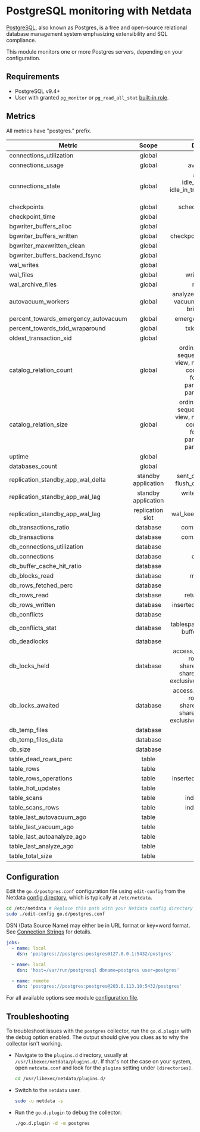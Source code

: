 <!--
title: "PostgreSQL monitoring with Netdata"
description: "Monitor connections, replication, databases, locks, and more with zero configuration and per-second metric granularity."
custom_edit_url: https://github.com/netdata/go.d.plugin/edit/master/modules/postgres/README.md
sidebar_label: "PostgresSQL"
-->

# PostgreSQL monitoring with Netdata

[PostgreSQL](https://www.postgresql.org/), also known as Postgres, is a free and open-source relational database
management system emphasizing extensibility and SQL compliance.

This module monitors one or more Postgres servers, depending on your configuration.

## Requirements

- PostgreSQL v9.4+
- User with granted `pg_monitor`
  or `pg_read_all_stat` [built-in role](https://www.postgresql.org/docs/current/predefined-roles.html).

## Metrics

All metrics have "postgres." prefix.

| Metric                               |        Scope        |                                                                 Dimensions                                                                 |     Units      |
|--------------------------------------|:-------------------:|:------------------------------------------------------------------------------------------------------------------------------------------:|:--------------:|
| connections_utilization              |       global        |                                                                    used                                                                    |   percentage   |
| connections_usage                    |       global        |                                                              available, used                                                               |  connections   |
| connections_state                    |       global        |                                  active, idle, idle_in_transaction, idle_in_transaction_aborted, disabled                                  |  connections   |
| checkpoints                          |       global        |                                                            scheduled, requested                                                            | checkpoints/s  |
| checkpoint_time                      |       global        |                                                                write, sync                                                                 |  milliseconds  |
| bgwriter_buffers_alloc               |       global        |                                                                 allocated                                                                  |      B/s       |
| bgwriter_buffers_written             |       global        |                                                         checkpoint, backend, clean                                                         |      B/s       |
| bgwriter_maxwritten_clean            |       global        |                                                                 maxwritten                                                                 |    events/s    |
| bgwriter_buffers_backend_fsync       |       global        |                                                                   fsync                                                                    |  operations/s  |
| wal_writes                           |       global        |                                                                   writes                                                                   |      B/s       |
| wal_files                            |       global        |                                                             written, recycled                                                              |     files      |
| wal_archive_files                    |       global        |                                                                ready, done                                                                 |    files/s     |
| autovacuum_workers                   |       global        |                                       analyze, vacuum_analyze, vacuum, vacuum_freeze, brin_summarize                                       |    workers     |
| percent_towards_emergency_autovacuum |       global        |                                                            emergency_autovacuum                                                            |   percentage   |
| percent_towards_txid_wraparound      |       global        |                                                              txid_wraparound                                                               |   percentage   |
| oldest_transaction_xid               |       global        |                                                                    xid                                                                     |      xid       |
| catalog_relation_count               |       global        | ordinary_table, index, sequence, toast_table, view, materialized_view, composite_type, foreign_table, partitioned_table, partitioned_index |   relations    |
| catalog_relation_size                |       global        | ordinary_table, index, sequence, toast_table, view, materialized_view, composite_type, foreign_table, partitioned_table, partitioned_index |       B        |
| uptime                               |       global        |                                                                   uptime                                                                   |    seconds     |
| databases_count                      |       global        |                                                                 databases                                                                  |   databases    |
| replication_standby_app_wal_delta    | standby application |                                             sent_delta, write_delta, flush_delta, replay_delta                                             |       B        |
| replication_standby_app_wal_lag      | standby application |                                                      write_lag, flush_lag, replay_lag                                                      |    seconds     |
| replication_standby_app_wal_lag      |  replication slot   |                                                        wal_keep, pg_replslot_files                                                         |     files      |
| db_transactions_ratio                |      database       |                                                            committed, rollback                                                             |   percentage   |
| db_transactions                      |      database       |                                                            committed, rollback                                                             | transactions/s |
| db_connections_utilization           |      database       |                                                                    used                                                                    |   percentage   |
| db_connections                       |      database       |                                                                connections                                                                 |  connections   |
| db_buffer_cache_hit_ratio            |      database       |                                                                 hit, miss                                                                  |   percentage   |
| db_blocks_read                       |      database       |                                                                memory, disk                                                                |    blocks/s    |
| db_rows_fetched_perc                 |      database       |                                                                  fetched                                                                   |   percentage   |
| db_rows_read                         |      database       |                                                             returned, fetched                                                              |     rows/s     |
| db_rows_written                      |      database       |                                                         inserted, deleted, updated                                                         |     rows/s     |
| db_conflicts                         |      database       |                                                                 conflicts                                                                  |   queries/s    |
| db_conflicts_stat                    |      database       |                                              tablespace, lock, snapshot, bufferpin, deadlock                                               |   queries/s    |
| db_deadlocks                         |      database       |                                                                 deadlocks                                                                  |  deadlocks/s   |
| db_locks_held                        |      database       |               access_share, row_share, row_exclusive, share_update, share, share_row_exclusive, exclusive, access_exclusive                |     locks      |
| db_locks_awaited                     |      database       |               access_share, row_share, row_exclusive, share_update, share, share_row_exclusive, exclusive, access_exclusive                |     locks      |
| db_temp_files                        |      database       |                                                                  written                                                                   |    files/s     |
| db_temp_files_data                   |      database       |                                                                  written                                                                   |      B/s       |
| db_size                              |      database       |                                                                    size                                                                    |       B        |
| table_dead_rows_perc                 |        table        |                                                                    dead                                                                    |   percentage   |
| table_rows                           |        table        |                                                                 live, dead                                                                 |      rows      |
| table_rows_operations                |        table        |                                                         inserted, deleted, updated                                                         |     rows/s     |
| table_hot_updates                    |        table        |                                                                    hot                                                                     |   updates/s    |
| table_scans                          |        table        |                                                             index, sequential                                                              |    scans/s     |
| table_scans_rows                     |        table        |                                                             index, sequential                                                              |     rows/s     |
| table_last_autovacuum_ago            |        table        |                                                                    time                                                                    |    seconds     |
| table_last_vacuum_ago                |        table        |                                                                    time                                                                    |    seconds     |
| table_last_autoanalyze_ago           |        table        |                                                                    time                                                                    |    seconds     |
| table_last_analyze_ago               |        table        |                                                                    time                                                                    |    seconds     |
| table_total_size                     |        table        |                                                                    size                                                                    |       B        |

## Configuration

Edit the `go.d/postgres.conf` configuration file using `edit-config` from the
Netdata [config directory](https://learn.netdata.cloud/docs/configure/nodes), which is typically at `/etc/netdata`.

```bash
cd /etc/netdata # Replace this path with your Netdata config directory
sudo ./edit-config go.d/postgres.conf
```

DSN (Data Source Name) may either be in URL format or key=word format.
See [Connection Strings](https://www.postgresql.org/docs/current/libpq-connect.html#LIBPQ-CONNSTRING) for details.

```yaml
jobs:
  - name: local
    dsn: 'postgres://postgres:postgres@127.0.0.1:5432/postgres'

  - name: local
    dsn: 'host=/var/run/postgresql dbname=postgres user=postgres'

  - name: remote
    dsn: 'postgres://postgres:postgres@203.0.113.10:5432/postgres'
```

For all available options see
module [configuration file](https://github.com/netdata/go.d.plugin/blob/master/config/go.d/postgres.conf).

## Troubleshooting

To troubleshoot issues with the `postgres` collector, run the `go.d.plugin` with the debug option enabled. The output
should give you clues as to why the collector isn't working.

- Navigate to the `plugins.d` directory, usually at `/usr/libexec/netdata/plugins.d/`. If that's not the case on
  your system, open `netdata.conf` and look for the `plugins` setting under `[directories]`.

  ```bash
  cd /usr/libexec/netdata/plugins.d/
  ```

- Switch to the `netdata` user.

  ```bash
  sudo -u netdata -s
  ```

- Run the `go.d.plugin` to debug the collector:

  ```bash
  ./go.d.plugin -d -m postgres
  ```
